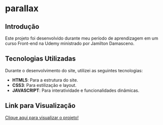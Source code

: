 
# parallax

## Introdução
Este projeto foi desenvolvido durante meu período de aprendizagem em um curso Front-end na Udemy ministrado por Jamilton Damasceno. 

## Tecnologias Utilizadas
Durante o desenvolvimento do site, utilizei as seguintes tecnologias:
- **HTML5**: Para a estrutura do site.
- **CSS3**: Para estilização e layout.
- **JAVASCRIPT**: Para interatividade e funcionalidades dinâmicas.

## Link para Visualização
[Clique aqui para visualizar o projeto!](https://relescampones.github.io/parallax/)